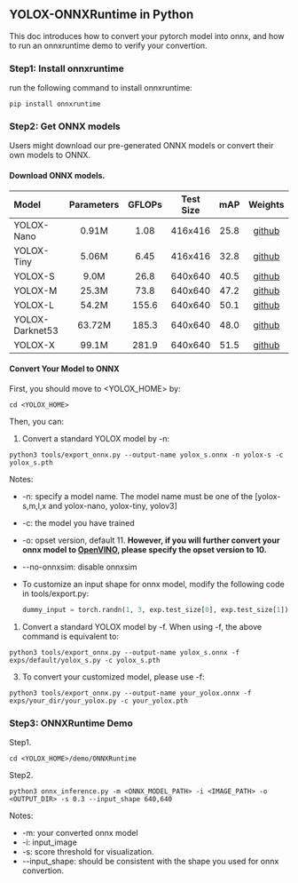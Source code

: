 ## YOLOX-ONNXRuntime in Python

This doc introduces how to convert your pytorch model into onnx, and how to run an onnxruntime demo to verify your convertion.

### Step1: Install onnxruntime

run the following command to install onnxruntime:
```shell
pip install onnxruntime
```

### Step2: Get ONNX models

Users might download our pre-generated ONNX models or convert their own models to ONNX.

#### Download ONNX models.

| Model | Parameters | GFLOPs | Test Size | mAP | Weights |
|:------| :----: | :----: | :---: | :---: | :---: |
|  YOLOX-Nano |  0.91M  | 1.08 | 416x416 | 25.8 |[github](https://github.com/Megvii-BaseDetection/YOLOX/releases/download/0.1.1rc0/yolox_nano.onnx) |
|  YOLOX-Tiny | 5.06M     | 6.45 | 416x416 |32.8 | [github](https://github.com/Megvii-BaseDetection/YOLOX/releases/download/0.1.1rc0/yolox_tiny.onnx) |
|  YOLOX-S | 9.0M | 26.8 | 640x640 |40.5 | [github](https://github.com/Megvii-BaseDetection/YOLOX/releases/download/0.1.1rc0/yolox_s.onnx) |
|  YOLOX-M | 25.3M | 73.8 | 640x640 |47.2 | [github](https://github.com/Megvii-BaseDetection/YOLOX/releases/download/0.1.1rc0/yolox_m.onnx) |
|  YOLOX-L | 54.2M | 155.6 | 640x640 |50.1 | [github](https://github.com/Megvii-BaseDetection/YOLOX/releases/download/0.1.1rc0/yolox_l.onnx) |
|  YOLOX-Darknet53| 63.72M | 185.3 | 640x640 |48.0 | [github](https://github.com/Megvii-BaseDetection/YOLOX/releases/download/0.1.1rc0/yolox_darknet.onnx) |
|  YOLOX-X | 99.1M | 281.9 | 640x640 |51.5 | [github](https://github.com/Megvii-BaseDetection/YOLOX/releases/download/0.1.1rc0/yolox_x.onnx) |

#### Convert Your Model to ONNX

First, you should move to <YOLOX_HOME> by:
```shell
cd <YOLOX_HOME>
```
Then, you can:

1. Convert a standard YOLOX model by -n:
```shell
python3 tools/export_onnx.py --output-name yolox_s.onnx -n yolox-s -c yolox_s.pth
```
Notes:
* -n: specify a model name. The model name must be one of the [yolox-s,m,l,x and yolox-nano, yolox-tiny, yolov3]
* -c: the model you have trained
* -o: opset version, default 11. **However, if you will further convert your onnx model to [OpenVINO](https://github.com/Megvii-BaseDetection/YOLOX/demo/OpenVINO/), please specify the opset version to 10.**
* --no-onnxsim: disable onnxsim
* To customize an input shape for onnx model,  modify the following code in tools/export.py:

    ```python
    dummy_input = torch.randn(1, 3, exp.test_size[0], exp.test_size[1])
    ```

1. Convert a standard YOLOX model by -f. When using -f, the above command is equivalent to:

```shell
python3 tools/export_onnx.py --output-name yolox_s.onnx -f exps/default/yolox_s.py -c yolox_s.pth
```

3. To convert your customized model, please use -f:

```shell
python3 tools/export_onnx.py --output-name your_yolox.onnx -f exps/your_dir/your_yolox.py -c your_yolox.pth
```

### Step3: ONNXRuntime Demo

Step1.
```shell
cd <YOLOX_HOME>/demo/ONNXRuntime
```

Step2.
```shell
python3 onnx_inference.py -m <ONNX_MODEL_PATH> -i <IMAGE_PATH> -o <OUTPUT_DIR> -s 0.3 --input_shape 640,640
```
Notes:
* -m: your converted onnx model
* -i: input_image
* -s: score threshold for visualization.
* --input_shape: should be consistent with the shape you used for onnx convertion.
